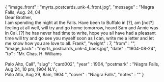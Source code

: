 {
  "image_front" : "myrts_postcards_unk-4_front.jpg",
  "message" : "Niagra Falls, Aug. 24, 04 <br>Dear Brother,<br>I am spending the night at the Falls. Have been to Buffalo in [?], am [not?] feeling at all well, will try and go home tomorrow, heard Sam and Annie was in Cal. [?] he has never had time to write, hope you all have had a pleasant time will try and go see you myself soon as I can, write me a letter and let me know how you are love to all. Frank",
  "weight" : 7,
  "from" : "",
  "image_back" : "myrts_postcards_unk-4_back.jpg",
  "date" : "1904-08-24",
  "to" : "Mr. Chas. H. Williams<br><br>Palo Alto, Call",
  "slug" : "card002",
  "year" : 1904,
  "postmark" : "Niagra Falls, Aug 24, 10 pm, 1904 N.Y.;<br>Palo Alto, Aug 29, 8am, 1904 ",
  "cover" : "Niagra Falls",
  "notes" : ""
}
